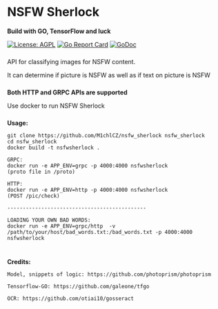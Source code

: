 # NSFW Sherlock
__Build with GO, TensorFlow and luck__

[![License: AGPL](https://img.shields.io/badge/license-AGPL-blue.svg)](https://)
[![Go Report Card](https://goreportcard.com/badge/github.com/M1chlCZ/nsfw_sherlock)](https://goreportcard.com/report/github.com/M1chlCZ/nsfw_sherlock)
[![GoDoc](https://godoc.org/github.com/M1chlCZ/nsfw_sherlock?status.svg)](https://godoc.org/github.com/M1chlCZ/nsfw_sherlock)
###
API for classifying images for NSFW content.

It can determine if picture is NSFW as well as if text on picture is NSFW

###

__Both HTTP and GRPC APIs are supported__

Use docker to run NSFW Sherlock


### 

__Usage:__


    git clone https://github.com/M1chlCZ/nsfw_sherlock nsfw_sherlock
    cd nsfw_sherlock
    docker build -t nsfwsherlock .

    GRPC:
    docker run -e APP_ENV=grpc -p 4000:4000 nsfwsherlock 
    (proto file in /proto)
    
    HTTP:
    docker run -e APP_ENV=http -p 4000:4000 nsfwsherlock
    (POST /pic/check)

    ---------------------------------------------

    LOADING YOUR OWN BAD WORDS:
    docker run -e APP_ENV=grpc/http  -v /path/to/your/host/bad_words.txt:/bad_words.txt -p 4000:4000 nsfwsherlock

#
__Credits:__

    Model, snippets of logic: https://github.com/photoprism/photoprism

    Tensorflow-GO: https://github.com/galeone/tfgo

    OCR: https://github.com/otiai10/gosseract



